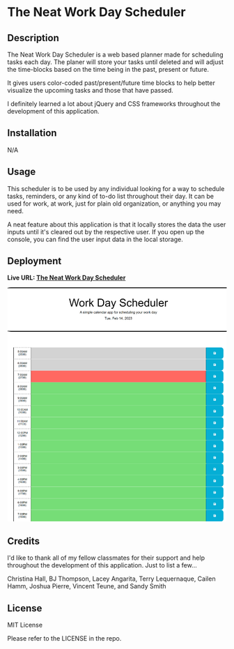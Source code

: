 # The Neat Work Day Scheduler

## Description

The Neat Work Day Scheduler is a web based planner made for scheduling tasks each day. The planer will store your tasks until deleted and will adjust the time-blocks based on the time being in the past, present or future. 

It gives users color-coded past/present/future time blocks to help better visualize the upcoming tasks and those that have passed. 

I definitely learned a lot about jQuery and CSS frameworks throughout the development of this application. 


## Installation
N/A


## Usage
This scheduler is to be used by any individual looking for a way to schedule tasks, reminders, or any kind of to-do list throughout their day.
It can be used for work, at work, just for plain old organization, or anything you may need. 

A neat feature about this application is that it locally stores the data the user inputs until it's cleared out by the respective user.
If you open up the console, you can find the user input data in the local storage.  


## Deployment

**Live URL: <a href="https://blairrrrwho.github.io/the-neat-work-day-scheduler/">The Neat Work Day Scheduler</a>**


![The Neat Work Day Scheduler Screenshot](./assets/images/screenshot_.png)



## Credits

I'd like to thank all of my fellow classmates for their support and help throughout the development of this application. 
Just to list a few...

Christina Hall, BJ Thompson, Lacey Angarita, Terry Lequernaque, Cailen Hamm, Joshua Pierre, Vincent Teune, and Sandy Smith


## License
MIT License

Please refer to the LICENSE in the repo.